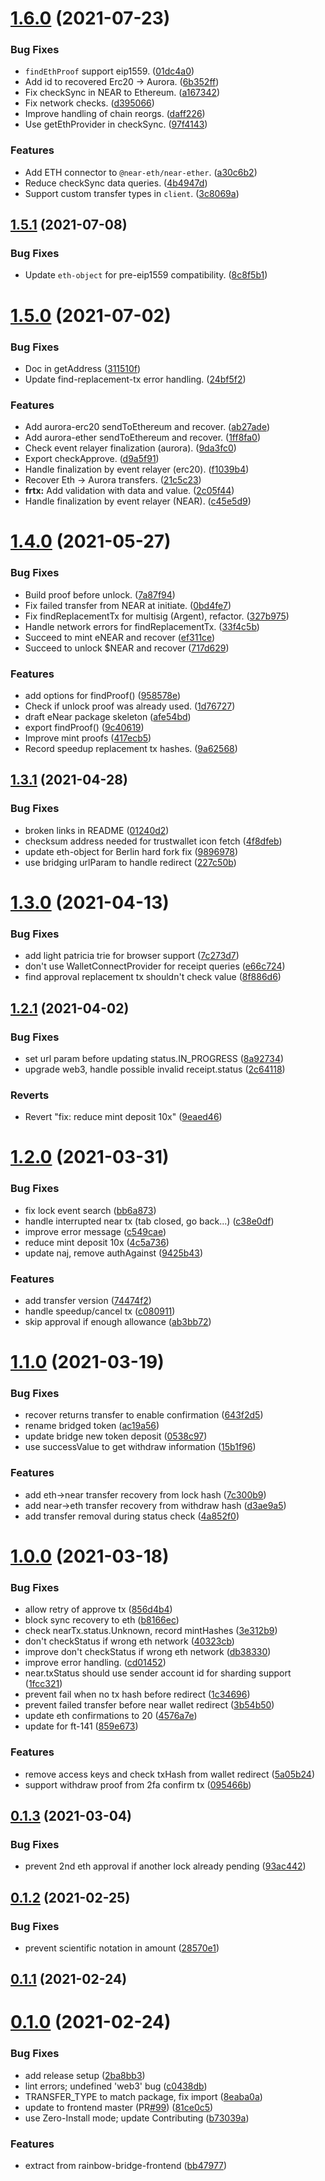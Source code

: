 # [1.6.0](https://github.com/aurora-is-near/rainbow-bridge-client/compare/v1.5.1...v1.6.0) (2021-07-23)


### Bug Fixes

* `findEthProof` support eip1559. ([01dc4a0](https://github.com/aurora-is-near/rainbow-bridge-client/commit/01dc4a035b0e8b7ef937bd4de246ba8c9f9d44d0))
* Add id to recovered Erc20 -> Aurora. ([6b352ff](https://github.com/aurora-is-near/rainbow-bridge-client/commit/6b352ff3375ba35dcdbdfe4d1cfc341044f7e7ea))
* Fix checkSync in NEAR to Ethereum. ([a167342](https://github.com/aurora-is-near/rainbow-bridge-client/commit/a167342e3c21c3271416ea1557b1fe92004e2082))
* Fix network checks. ([d395066](https://github.com/aurora-is-near/rainbow-bridge-client/commit/d395066fb94f7497c27374dece67ea90742c0aca))
* Improve handling of chain reorgs. ([daff226](https://github.com/aurora-is-near/rainbow-bridge-client/commit/daff2264d6d60e5281883b37a3e5cbefb3bc9352))
* Use getEthProvider in checkSync. ([97f4143](https://github.com/aurora-is-near/rainbow-bridge-client/commit/97f41431bdeef1d41395218b105198fa83e941f6))


### Features

* Add ETH connector to `@near-eth/near-ether`. ([a30c6b2](https://github.com/aurora-is-near/rainbow-bridge-client/commit/a30c6b2acf6773a9fd529803b2d0ec30556cff5d))
* Reduce checkSync data queries. ([4b4947d](https://github.com/aurora-is-near/rainbow-bridge-client/commit/4b4947d6e3b7dab9b8a741739a98463630b6391c))
* Support custom transfer types in `client`. ([3c8069a](https://github.com/aurora-is-near/rainbow-bridge-client/commit/3c8069a674fb27b0e6b3dc5dcc8a84540154e3fe))



## [1.5.1](https://github.com/aurora-is-near/rainbow-bridge-client/compare/v1.5.0...v1.5.1) (2021-07-08)


### Bug Fixes

* Update `eth-object` for pre-eip1559 compatibility. ([8c8f5b1](https://github.com/aurora-is-near/rainbow-bridge-client/commit/8c8f5b1c3038ea94af9d6eef820712199f97e8b2))



# [1.5.0](https://github.com/aurora-is-near/rainbow-bridge-client/compare/v1.4.0...v1.5.0) (2021-07-02)


### Bug Fixes

* Doc in getAddress ([311510f](https://github.com/aurora-is-near/rainbow-bridge-client/commit/311510fc524f2e241a91937b81bb8c882ea2a94b))
* Update find-replacement-tx error handling. ([24bf5f2](https://github.com/aurora-is-near/rainbow-bridge-client/commit/24bf5f29f25bfdfc9d21fbbc13214358b7f7e368))


### Features

* Add aurora-erc20 sendToEthereum and recover. ([ab27ade](https://github.com/aurora-is-near/rainbow-bridge-client/commit/ab27ade0f6fa3759df270221f346cc5d415b5b29))
* Add aurora-ether sendToEthereum and recover. ([1ff8fa0](https://github.com/aurora-is-near/rainbow-bridge-client/commit/1ff8fa0a7897d66ea9810862117ca10f533aeaea))
* Check event relayer finalization (aurora). ([9da3fc0](https://github.com/aurora-is-near/rainbow-bridge-client/commit/9da3fc0ddc6724c0952710a0fe82de98034aeb22))
* Export checkApprove. ([d9a5f91](https://github.com/aurora-is-near/rainbow-bridge-client/commit/d9a5f91b3be4b57dce9b4881445ff75b964de41d))
* Handle finalization by event relayer (erc20). ([f1039b4](https://github.com/aurora-is-near/rainbow-bridge-client/commit/f1039b490da07915b94b84056b22c00ff3aef01b))
* Recover Eth -> Aurora transfers. ([21c5c23](https://github.com/aurora-is-near/rainbow-bridge-client/commit/21c5c23c748ccb1fd1af1badcb98593e974bd1e8))
* **frtx:** Add validation with data and value. ([2c05f44](https://github.com/aurora-is-near/rainbow-bridge-client/commit/2c05f44265350ce7e14a8e6b2fa5ca8dcae63e5c))
* Handle finalization by event relayer (NEAR). ([c45e5d9](https://github.com/aurora-is-near/rainbow-bridge-client/commit/c45e5d947587427bebde78ac26cfd6f0ff8357df))



# [1.4.0](https://github.com/aurora-is-near/rainbow-bridge-client/compare/v1.3.1...v1.4.0) (2021-05-27)


### Bug Fixes

* Build proof before unlock. ([7a87f94](https://github.com/aurora-is-near/rainbow-bridge-client/commit/7a87f949297cd2acd95a71c34914233542b9c1ae))
* Fix failed transfer from NEAR at initiate. ([0bd4fe7](https://github.com/aurora-is-near/rainbow-bridge-client/commit/0bd4fe7c48ab60b7ccf4b4f54556a7a5c676b780))
* Fix findReplacementTx for multisig (Argent), refactor. ([327b975](https://github.com/aurora-is-near/rainbow-bridge-client/commit/327b975182940cdf529002dbb9276736285b1ee3))
* Handle network errors for findReplacementTx. ([33f4c5b](https://github.com/aurora-is-near/rainbow-bridge-client/commit/33f4c5b4adf6e15277d9a7ee30793d52a3ad8290))
* Succeed to mint eNEAR and recover ([ef311ce](https://github.com/aurora-is-near/rainbow-bridge-client/commit/ef311ce8322dcb621f5d14e7d255358fc7a7e709))
* Succeed to unlock $NEAR and recover ([717d629](https://github.com/aurora-is-near/rainbow-bridge-client/commit/717d6297ac629437abd30f63c10ac20867c9c483))


### Features

* add options for findProof() ([958578e](https://github.com/aurora-is-near/rainbow-bridge-client/commit/958578e606816be463c91d87b9b6990b34166ceb))
* Check if unlock proof was already used. ([1d76727](https://github.com/aurora-is-near/rainbow-bridge-client/commit/1d76727a983e75521304915f1bc061c11257e27c))
* draft eNear package skeleton ([afe54bd](https://github.com/aurora-is-near/rainbow-bridge-client/commit/afe54bd7be305f961d570612a7e74f5f38eec34d))
* export findProof() ([9c40619](https://github.com/aurora-is-near/rainbow-bridge-client/commit/9c40619b9e6b4d277c147aa1022cb7346ce3a9ba))
* Improve mint proofs ([417ecb5](https://github.com/aurora-is-near/rainbow-bridge-client/commit/417ecb599237492a99059f0e859fcf7239fac34b))
* Record speedup replacement tx hashes. ([9a62568](https://github.com/aurora-is-near/rainbow-bridge-client/commit/9a62568581937654d3e70e35eb65812240d11c3a))



## [1.3.1](https://github.com/aurora-is-near/rainbow-bridge-client/compare/v1.3.0...v1.3.1) (2021-04-28)


### Bug Fixes

* broken links in README ([01240d2](https://github.com/aurora-is-near/rainbow-bridge-client/commit/01240d295b3dc7f5a7d26d20b1808a9fdbcf6dc6))
* checksum address needed for trustwallet icon fetch ([4f8dfeb](https://github.com/aurora-is-near/rainbow-bridge-client/commit/4f8dfeb9ed3bfd4645b888d5252f106ac0fd42c6))
* update eth-object for Berlin hard fork fix ([9896978](https://github.com/aurora-is-near/rainbow-bridge-client/commit/98969787dc9047d31f272a904365c8f761af24de))
* use bridging urlParam to handle redirect ([227c50b](https://github.com/aurora-is-near/rainbow-bridge-client/commit/227c50ba6506f4f81e6105a0bbb1873a3adee754))



# [1.3.0](https://github.com/aurora-is-near/rainbow-bridge-client/compare/v1.2.1...v1.3.0) (2021-04-13)


### Bug Fixes

* add light patricia trie for browser support ([7c273d7](https://github.com/aurora-is-near/rainbow-bridge-client/commit/7c273d7da9dea2e28aef3c9867b1f4c0f0a10011))
* don't use WalletConnectProvider for receipt queries ([e66c724](https://github.com/aurora-is-near/rainbow-bridge-client/commit/e66c72474200768878347a57bfd281bf389a6aef))
* find approval replacement tx shouldn't check value ([8f886d6](https://github.com/aurora-is-near/rainbow-bridge-client/commit/8f886d6f7884615bf23c07d57141471aa7ed2481))



## [1.2.1](https://github.com/aurora-is-near/rainbow-bridge-client/compare/v1.2.0...v1.2.1) (2021-04-02)


### Bug Fixes

* set url param before updating status.IN_PROGRESS ([8a92734](https://github.com/aurora-is-near/rainbow-bridge-client/commit/8a927345ec8d99fd0dcd0c80249b8786a41cb65e))
* upgrade web3, handle possible invalid receipt.status ([2c64118](https://github.com/aurora-is-near/rainbow-bridge-client/commit/2c641186f25e6a5afb13fb4075380e28af3d8636))


### Reverts

* Revert "fix: reduce mint deposit 10x" ([9eaed46](https://github.com/aurora-is-near/rainbow-bridge-client/commit/9eaed466969c617e9477f2d003fc4f3f9096a474))



# [1.2.0](https://github.com/aurora-is-near/rainbow-bridge-client/compare/v1.1.0...v1.2.0) (2021-03-31)


### Bug Fixes

* fix lock event search ([bb6a873](https://github.com/aurora-is-near/rainbow-bridge-client/commit/bb6a873214b3376ce110c6d23f0f86d08056ede4))
* handle interrupted near tx (tab closed, go back...) ([c38e0df](https://github.com/aurora-is-near/rainbow-bridge-client/commit/c38e0dfd3843f11dc7b33ad4969cc821364e8b62))
* improve error message ([c549cae](https://github.com/aurora-is-near/rainbow-bridge-client/commit/c549cae1bda65e5c9ed24b23fa29e47e1f4f5f33))
* reduce mint deposit 10x ([4c5a736](https://github.com/aurora-is-near/rainbow-bridge-client/commit/4c5a7362df18d3ecf2de84fc4b43be311792b462))
* update naj, remove authAgainst ([9425b43](https://github.com/aurora-is-near/rainbow-bridge-client/commit/9425b434dfa583222df27e3ef3d00573462863ca))


### Features

* add transfer version ([74474f2](https://github.com/aurora-is-near/rainbow-bridge-client/commit/74474f23ce86d0352326f9422c57bbb8a1578029))
* handle speedup/cancel tx ([c080911](https://github.com/aurora-is-near/rainbow-bridge-client/commit/c0809118d2cf082661f4a20d873e120eb010b15c))
* skip approval if enough allowance ([ab3bb72](https://github.com/aurora-is-near/rainbow-bridge-client/commit/ab3bb726c35c5b91b154eec5499861ba5f957a81))



# [1.1.0](https://github.com/aurora-is-near/rainbow-bridge-client/compare/v1.0.0...v1.1.0) (2021-03-19)


### Bug Fixes

* recover returns transfer to enable confirmation ([643f2d5](https://github.com/aurora-is-near/rainbow-bridge-client/commit/643f2d50be6d0173b23ff4c66c778326743567ce))
* rename bridged token ([ac19a56](https://github.com/aurora-is-near/rainbow-bridge-client/commit/ac19a56f0f3e32d7e4bc814b737ccd8c132060ed))
* update bridge new token deposit ([0538c97](https://github.com/aurora-is-near/rainbow-bridge-client/commit/0538c976199148261a8d3f8add57b9755a3a16e9))
* use successValue to get withdraw information ([15b1f96](https://github.com/aurora-is-near/rainbow-bridge-client/commit/15b1f964aa0bd725a64f714eac76f2d4ed0f9380))


### Features

* add eth->near transfer recovery from lock hash ([7c300b9](https://github.com/aurora-is-near/rainbow-bridge-client/commit/7c300b972bcc0d951d94b5cd45ea49b54cdfc190))
* add near->eth transfer recovery from withdraw hash ([d3ae9a5](https://github.com/aurora-is-near/rainbow-bridge-client/commit/d3ae9a510bfc77b33dc723495e7f6dc2aef62d2b))
* add transfer removal during status check ([4a852f0](https://github.com/aurora-is-near/rainbow-bridge-client/commit/4a852f006d2b2f8e17abbcb289c32f626f497755))



# [1.0.0](https://github.com/aurora-is-near/rainbow-bridge-client/compare/v0.1.3...v1.0.0) (2021-03-18)


### Bug Fixes

* allow retry of approve tx ([856d4b4](https://github.com/aurora-is-near/rainbow-bridge-client/commit/856d4b4f7c51197f60a71445ff12b9ce07e98b6a))
* block sync recovery to eth ([b8166ec](https://github.com/aurora-is-near/rainbow-bridge-client/commit/b8166ecc747a347930fc62f1c6b8a4e8a1c6579d))
* check nearTx.status.Unknown, record mintHashes ([3e312b9](https://github.com/aurora-is-near/rainbow-bridge-client/commit/3e312b9ad255c88f5557a6bf58a25cd6687080fa))
* don't checkStatus if wrong eth network ([40323cb](https://github.com/aurora-is-near/rainbow-bridge-client/commit/40323cb8e863c31022fa335bd5eefd5a70c21e03))
* improve don't checkStatus if wrong eth network ([db38330](https://github.com/aurora-is-near/rainbow-bridge-client/commit/db38330fc74c4c5495aa5ca5d574080aee0b4006))
* improve error handling. ([cd01452](https://github.com/aurora-is-near/rainbow-bridge-client/commit/cd01452daa36274bb97fea689e0c1113e1a67d41))
* near.txStatus should use sender account id for sharding support ([1fcc321](https://github.com/aurora-is-near/rainbow-bridge-client/commit/1fcc32125f6c5e4fa9a2039d0fae6733740e5898))
* prevent fail when no tx hash before redirect ([1c34696](https://github.com/aurora-is-near/rainbow-bridge-client/commit/1c3469615bca6312a4fb926965f8db8922d8fa47))
* prevent failed transfer before near wallet redirect ([3b54b50](https://github.com/aurora-is-near/rainbow-bridge-client/commit/3b54b503ce512ecd428dc5850602bef34b3b1fbe))
* update eth confirmations to 20 ([4576a7e](https://github.com/aurora-is-near/rainbow-bridge-client/commit/4576a7e86765bffa37c5673cc327d497ad5ccd8c))
* update for ft-141 ([859e673](https://github.com/aurora-is-near/rainbow-bridge-client/commit/859e6733d18c57ad9b19fdc4a96f0ed66f69fde5))


### Features

* remove access keys and check txHash from wallet redirect ([5a05b24](https://github.com/aurora-is-near/rainbow-bridge-client/commit/5a05b2433e22ca34361ebf3e923c140ff17181ce))
* support withdraw proof from 2fa confirm tx ([095466b](https://github.com/aurora-is-near/rainbow-bridge-client/commit/095466b2c54798394973fcde9f6c59ebd3c8de43))



## [0.1.3](https://github.com/aurora-is-near/rainbow-bridge-client/compare/v0.1.2...v0.1.3) (2021-03-04)


### Bug Fixes

* prevent 2nd eth approval if another lock already pending ([93ac442](https://github.com/aurora-is-near/rainbow-bridge-client/commit/93ac442b5fd3c7039ec946aa7db96901facb16cf))



## [0.1.2](https://github.com/aurora-is-near/rainbow-bridge-client/compare/v0.1.1...v0.1.2) (2021-02-25)


### Bug Fixes

* prevent scientific notation in amount ([28570e1](https://github.com/aurora-is-near/rainbow-bridge-client/commit/28570e130d3e65361e2067c4e56d3b68ced60377))



## [0.1.1](https://github.com/aurora-is-near/rainbow-bridge-client/compare/v0.1.0...v0.1.1) (2021-02-24)



# [0.1.0](https://github.com/aurora-is-near/rainbow-bridge-client/compare/bb479773d9fe769d8b686add37dd6725f9a6351d...v0.1.0) (2021-02-24)


### Bug Fixes

* add release setup ([2ba8bb3](https://github.com/aurora-is-near/rainbow-bridge-client/commit/2ba8bb38b9a7bbb77c997df67f5985029cacba65))
* lint errors; undefined 'web3' bug ([c0438db](https://github.com/aurora-is-near/rainbow-bridge-client/commit/c0438dbbaad32154b1536c0d2f6d3ec9f6f28a49))
* TRANSFER_TYPE to match package, fix import ([8eaba0a](https://github.com/aurora-is-near/rainbow-bridge-client/commit/8eaba0afdacc34dbad18e8417d744a2338529ae8))
* update to frontend master (PR[#99](https://github.com/aurora-is-near/rainbow-bridge-client/issues/99)) ([81ce0c5](https://github.com/aurora-is-near/rainbow-bridge-client/commit/81ce0c5fcb1701171ee2a8775072ba9b30021c33))
* use Zero-Install mode; update Contributing ([b73039a](https://github.com/aurora-is-near/rainbow-bridge-client/commit/b73039a649e2f34c5a9864023e11551157173e1a))


### Features

* extract from rainbow-bridge-frontend ([bb47977](https://github.com/aurora-is-near/rainbow-bridge-client/commit/bb479773d9fe769d8b686add37dd6725f9a6351d))



